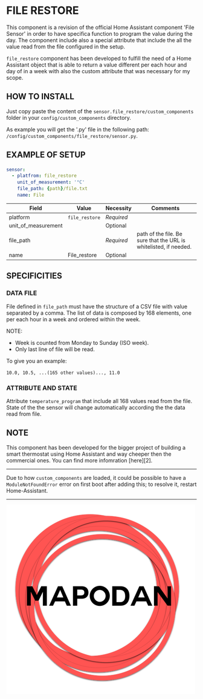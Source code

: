 # FILE RESTORE

This component is a revision of the official Home Assistant component 'File Sensor' in order to have specifica function to program the value during the day.
The component include also a special attribute that include the all the value read from the file configured in the setup.

`file_restore` component has been developed to fulfill the need of a Home Assistant object that is able to return a value different per each hour and day of in a week with also the custom attribute that was necessary for my scope.

## HOW TO INSTALL
Just copy paste the content of the `sensor.file_restore/custom_components` folder in your `config/custom_components` directory.

As example you will get the '.py' file in the following path: `/config/custom_components/file_restore/sensor.py`.

## EXAMPLE OF SETUP
```yaml
sensor:
  - platfrom: file_restore
    unit_of_measurement: '°C'
    file_path: {path}/file.txt
    name: File
```

Field | Value | Necessity | Comments
--- | --- | --- | ---
platform | `file_restore` | *Required* |
unit_of_measurement |  | Optional |
file_path |  | *Required* | path of the file. Be sure that the URL is whitelisted, if needed.
name| File_restore | Optional |

## SPECIFICITIES
### DATA FILE
File defined in `file_path` must have the structure of a CSV file with value separated by a comma. The list of data is composed by 168 elements, one per each hour in a week and ordered within the week.

NOTE:
- Week is counted from Monday to Sunday (ISO week).
- Only last line of file will be read.

To give you an example:
```csv
10.0, 10.5, ...(165 other values)..., 11.0
```
### ATTRIBUTE AND STATE
Attribute `temperature_program` that include all 168 values read from the file.
State of the the sensor will change automatically according the the data read from file.

## NOTE
This component has been developed for the bigger project of building a smart thermostat using Home Assistant and way cheeper then the commercial ones.
You can find more infomration [here][2].

***
Due to how `custom_components` are loaded, it could be possible to have a `ModuleNotFoundError` error on first boot after adding this; to resolve it, restart Home-Assistant.

***
![logo][1]

[1]: https://github.com/MapoDan/home-assistant/blob/master/mapodanlogo.png
[3]: https://github.com/MapoDan/home-assistant
